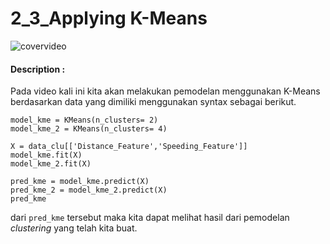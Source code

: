 # 2_3_Applying K-Means

![covervideo](http://bit.ly/makeaicovervideo)

#### **Description :**

Pada video kali ini kita akan melakukan pemodelan menggunakan K-Means berdasarkan data yang dimiliki menggunakan syntax sebagai berikut. 
```
model_kme = KMeans(n_clusters= 2)
model_kme_2 = KMeans(n_clusters= 4)

X = data_clu[['Distance_Feature','Speeding_Feature']]
model_kme.fit(X)
model_kme_2.fit(X)
```
```
pred_kme = model_kme.predict(X)
pred_kme_2 = model_kme_2.predict(X)
pred_kme
```
dari `pred_kme` tersebut maka kita dapat melihat hasil dari pemodelan _clustering_ yang telah kita buat.